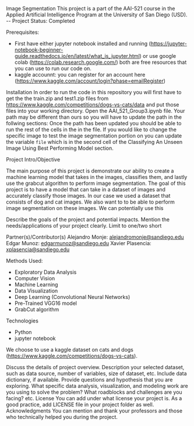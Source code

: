 Image Segmentation 
This project is a part of the AAI-521 course in the Applied Artificial Intelligence Program at the
University of San Diego (USD). 
-- Project Status: Completed

Prerequisites:
* First have either jupyter notebook installed and running (https://jupyter-notebook-beginner-guide.readthedocs.io/en/latest/what_is_jupyter.html) or use google colab (https://colab.research.google.com/) both are free resources that you can use to run our code on.
* kaggle accounnt: you can register for an account here (https://www.kaggle.com/account/login?phase=emailRegister)

Installation
In order to run the code in this repository you will first have to get the the train.zip and test1.zip files from https://www.kaggle.com/competitions/dogs-vs-cats/data and put those files into your working directory. Open the AAI_521_Group3.ipynb file. Your path may be different than ours so you will have to update the path in the follwing  sections: 
Once the path has been updated you should be able to run the rest of the cells in the in the file. If you would like to change the specific image to test the image segmentation portion on you can update the variable ```file``` which is in the second cell of the Classifying An Unseen Image Using Best Performing Model section.

Project Intro/Objective

The main purpose of this project is demonstrate our ability to create a machine learning model that takes in the images, classifies them, and lastly use the grabcut algorithm to perform image segmentation. The goal of this project is to have a model that can take in a dataset of images and accurately classify those images. In our case we used a dataset that consists of dog and cat images. We also want to to be able to perform image segmentation on these images. We can potentially use this

Describe the goals of the project and potential
impacts. Mention the needs/applications of your project clearly. Limit to one/two short


Partner(s)/Contributor(s)
Alejandro Monje: alejandromonje@sandiego.edu
Edgar Munoz: edgarmunoz@sandiego.edu
Xavier Plasencia: xplasencia@sandiego.edu  


Methods Used:
* Exploratory Data Analysis 
* Computer Vision
* Machine Learning
* Data Visualization
* Deep Learning (Convolutional Neural Networks) 
* Pre-Trained VGG16 model 
* GrabCut algorithm


Technologies
* Python
* jupyter notebook

We choose to use a kaggle dataset on cats and dogs (https://www.kaggle.com/competitions/dogs-vs-cats).

Discuss the details of project overview. Description your selected dataset, such as data source,
number of variables, size of dataset, etc. Include data dictionary, if available. Provide questions
and hypothesis that you are exploring. What specific data analysis, visualization, and modeling
work are you using to solve the problem? What roadblocks and challenges are you facing? etc.
License
You can add under what license your project is. As a good practice, add LICENSE file in your
project folder as well.
Acknowledgments
You can mention and thank your professors and those who technically helped you during the
project.
